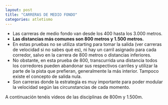 ```yaml
---
layout: post
title: "CARRERAS DE MEDIO FONDO"
categories: atletismo
---
```


* Las carreras de medio fondo van desde los 400 hasta los 3.000 metros.
* **Las distancias más comunes son 800 metros y 1.500 metros.**
* En estas pruebas no se utiliza starting para tomar la salida (ver carreras de velocidad si no sabes qué es), ni hay un carril asignado para cada corredor, salvo en la carrera de 800 metros o distancias inferiores. 
* No obstante, en esta prueba de 800, transcurrida una distancia todos los corredores pueden abandonar sus respectivos carriles y utilizar la parte de la pista que prefieran, generalmente la más interior. Tampoco existe el concepto de salida nula.
* Son carreras donde la estrategia es muy importante para poder modular la velocidad según las circunstancias de cada momento.

A continuación tenéis vídeos de las disciplinas de 800m y 1.500m.

